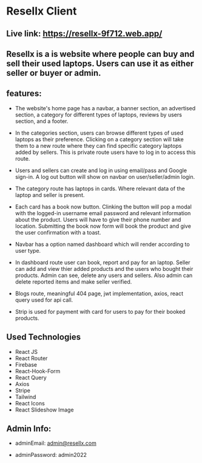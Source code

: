 # Resellx Client

## Live link: https://resellx-9f712.web.app/

## Resellx is a is website where people can buy and sell their used laptops. Users can use it as either seller or buyer or admin.

## features:

- The website's home page has a navbar, a banner section, an advertised section, a category for different types of laptops, reviews by users section, and a footer.

- In the categories section, users can browse different types of used laptops as their preference. Clicking on a category section will take them to a new route where they can find specific category laptops added by sellers. This is private route users have to log in to access this route.

- Users and sellers can create and log in using email/pass and Google sign-in. A log out button will show on navbar on user/seller/admin login.

- The category route has laptops in cards. Where relevant data of the laptop and seller is present.

- Each card has a book now button. Clinking the button will pop a modal with the logged-in username email password and relevant information about the product. Users will have to give their phone number and location. Submitting the book now form will book the product and give the user confirmation with a toast.

- Navbar has a option named dashboard which will render according to user type.

- In dashboard route user can book, report and pay for an laptop. Seller can add and view thier added products and the users who bought their products. Admin can see, delete any users and sellers. Also admin can delete reported items and make seller verified.

- Blogs route, meaningful 404 page, jwt implementation, axios, react query used for api call.

- Strip is used for payment with card for users to pay for their booked products.

## Used Technologies

- React JS
- React Router
- Firebase
- React-Hook-Form
- React Query
- Axios
- Stripe
- Tailwind
- React Icons
- React Slideshow Image

## Admin Info:

- adminEmail: admin@resellx.com

- adminPassword: admin2022
